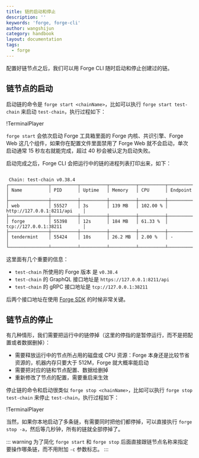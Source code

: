 ```yaml
---
title: 链的启动和停止
description: ''
keywords: 'forge, forge-cli'
author: wangshijun
category: handbook
layout: documentation
tags:
  - forge
---
```


配置好链节点之后，我们可以用 Forge CLI 随时启动和停止创建过的链。

## 链节点的启动

启动链的命令是 `forge start <chainName>`，比如可以执行 `forge start test-chain` 来启动 `test-chain`，执行过程如下：

!TerminalPlayer[](./images/6-start-chain.yml)

`forge start` 会依次启动 Forge 工具箱里面的 Forge 内核、共识引擎、Forge Web 这几个组件，如果你在配置文件里面禁用了 Forge Web 就不会启动，单次启动通常 15 秒左右就能完成，超过 40 秒会被认定为启动失败。

启动完成之后，Forge CLI 会把运行中的链的进程列表打印出来，如下：

```shell

 Chain: test-chain v0.38.4
┌───────────────┬──────────┬──────────┬──────────┬──────────┬──────────────────────────────┐
│ Name          │ PID      │ Uptime   │ Memory   │ CPU      │ Endpoint                     │
├───────────────┼──────────┼──────────┼──────────┼──────────┼──────────────────────────────┤
│ web           │ 55527    │ 3s       │ 139 MB   │ 102.00 % │ http://127.0.0.1:8211/api    │
├───────────────┼──────────┼──────────┼──────────┼──────────┼──────────────────────────────┤
│ forge         │ 55398    │ 12s      │ 184 MB   │ 61.33 %  │ tcp://127.0.0.1:38211        │
├───────────────┼──────────┼──────────┼──────────┼──────────┼──────────────────────────────┤
│ tendermint    │ 55424    │ 10s      │ 26.2 MB  │ 2.00 %   │ -                            │
└───────────────┴──────────┴──────────┴──────────┴──────────┴──────────────────────────────┘
```

这里面有几个重要的信息：

- `test-chain` 所使用的 Forge 版本 是 `v0.38.4`
- `test-chain` 的 GraphQL 接口地址是 `https://127.0.0.1:8211/api`
- `test-chain` 的 gRPC 接口地址是 `tcp://127.0.0.1:38211`

后两个接口地址在使用 [Forge SDK]() 的时候非常关键。

## 链节点的停止

有几种情形，我们需要把运行中的链停掉（这里的停指的是暂停运行，而不是把配置或者数据删掉）：

- 需要释放运行中的节点所占用的磁盘或 CPU 资源：Forge 本身还是比较节省资源的，机器内存只要大于 512M，Forge 就大概率能启动
- 需要把对应的链和节点配置、数据给删掉
- 重新修改了节点的配置，需要重启来生效

停止链的命令和启动很类似 `forge stop <chainName>`，比如可以执行 `forge stop test-chain` 来停止 `test-chain`，执行过程如下：

!TerminalPlayer[](./images/7-stop-chain.yml)

当然，如果你本地启动了多条链，有需要同时把他们都停掉，可以直接执行 `forge stop -a`，然后等几秒钟，所有的链就全部停掉了。

::: warning
为了简化 `forge start` 和 `forge stop` 后面直接跟链节点名称来指定要操作哪条链，而不用附加 `-c` 参数标志。
:::
